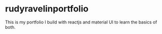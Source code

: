 # rudyravelinportfolio
This is my portfolio I build with reactjs and material UI to learn the basics of both. 
